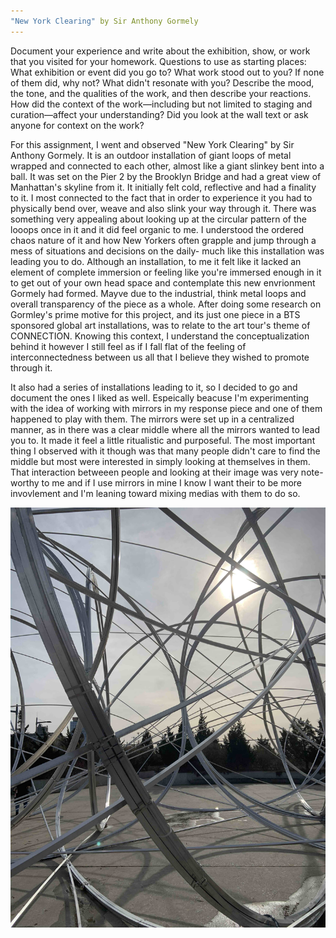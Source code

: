 ```yaml
---
"New York Clearing" by Sir Anthony Gormely
---
```

Document your experience and write about the exhibition, show, or work that you visited for your homework. Questions to 
use as starting places: What exhibition or event did you go to? What work stood out to you? If none of them did, why not? 
What didn't resonate with you? Describe the mood, the tone, and the qualities of the work, and then describe your reactions. 
How did the context of the work—including but not limited to staging and curation—affect your understanding? Did you look at 
the wall text or ask anyone for context on the work?

For this assignment, I went and observed "New York Clearing" by Sir Anthony Gormely. It is an outdoor installation of giant
loops of metal wrapped and connected to each other, almost like a giant slinkey bent into a ball. It was set on the Pier 2 by 
the Brooklyn Bridge and had a great view of Manhattan's skyline from it. It initially felt cold, reflective and had a finality 
to it. I most connected to the fact that in order to experience it you had to physically bend over, weave and also slink your 
way through it. There was something very appealing about looking up at the circular pattern of the looops once in it and it 
did feel organic to me. I understood the ordered chaos nature of it and how New Yorkers often grapple and jump through a mess 
of situations and decisions on the daily- much like this installation was leading you to do. Although an installation, to me it
felt like it lacked an element of complete immersion or feeling like you're immersed enough in it to get out of your own head
space and contemplate this new envrionment Gormely had formed. Mayve due to the industrial, think metal loops and overall
transparency of the piece as a whole. After doing some research on Gormley's prime motive for this project, and its
just one piece in a BTS sponsored global art installations, was to relate to the art tour's theme of CONNECTION. Knowing this
context, I understand the conceptualization behind it however I still feel as if I fall flat of the feeling of 
interconnectedness between us all that I believe they wished to promote through it. 

It also had a series of installations leading to it, so I decided to go and document the ones I liked as well. Espeically 
beacuse I'm experimenting with the idea of working with mirrors in my response piece and one of them happened to play with
them. The mirrors were set up in a centralized manner, as in there was a clear middle where all the mirrors wanted to 
lead you to. It made it feel a little ritualistic and purposeful. The most important thing I observed with it though was
that many people didn't care to find the middle but most were interested in simply looking at themselves in them. That 
interaction betweeen people and looking at their image was very note-worthy to me and if I use mirrors in mine I know I want
their to be more invovlement and I'm leaning toward mixing medias with them to do so. 


![new york clearing](/img/connect2.jpg)
